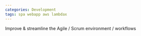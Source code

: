 ```yaml
---
categories: Development
tags: spa webapp aws lambdax
---
```



Improve & streamline the Agile / Scrum environment / workflows


